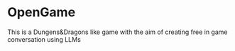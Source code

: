 # OpenGame
This is a Dungens&amp;Dragons like game with the aim of creating free in game conversation using LLMs
